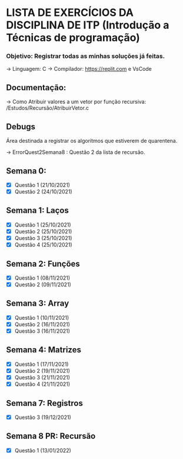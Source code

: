 # LISTA DE EXERCÍCIOS DA DISCIPLINA DE ITP (Introdução a Técnicas de programação)

### Objetivo: Registrar todas as minhas soluções já feitas.
-> Linguagem: C
-> Compilador: https://replit.com e VsCode

## Documentação:
-> Como Atribuir valores a um vetor por função recursiva: /Estudos/Recursão/AtribuirVetor.c

## Debugs
Área destinada a registrar os algoritmos que estiverem de quarentena.

-> ErrorQuest2Semana8 : Questão 2 da lista de recursão. 


## Semana 0:

- [x] Questão 1 (21/10/2021)
- [x] Questão 2 (24/10/2021)

## Semana 1: Laços

- [x] Questão 1 (25/10/2021)
- [x] Questão 2 (25/10/2021)
- [x] Questão 3 (25/10/2021)
- [x] Questão 4 (25/10/2021)

## Semana 2: Funções

- [x] Questão 1 (08/11/2021)
- [x] Questão 2 (09/11/2021)

## Semana 3: Array

- [x] Questão 1 (10/11/2021)
- [x] Questão 2 (16/11/2021)
- [x] Questão 3 (16/11/2021)

## Semana 4: Matrizes

- [x] Questão 1 (17/11/2021)
- [x] Questão 2 (19/11/2021)
- [x] Questão 3 (21/11/2021)
- [x] Questão 4 (21/11/2021)

## Semana 7: Registros

- [x] Questão 3 (19/12/2021)

## Semana 8 PR: Recursão

- [x] Questão 1 (13/01/2022)